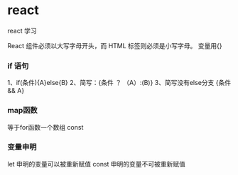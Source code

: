 # react
react 学习

React 组件必须以大写字母开头，而 HTML 标签则必须是小写字母。
变量用{}

### if 语句
1、if(条件){A}else{B}
2、简写：{条件 ？ （A）:(B)}
3、简写没有else分支  {条件 && A}

### map函数
等于for函数一个数组 const

### 变量申明
let 申明的变量可以被重新赋值
const 申明的变量不可被重新赋值
